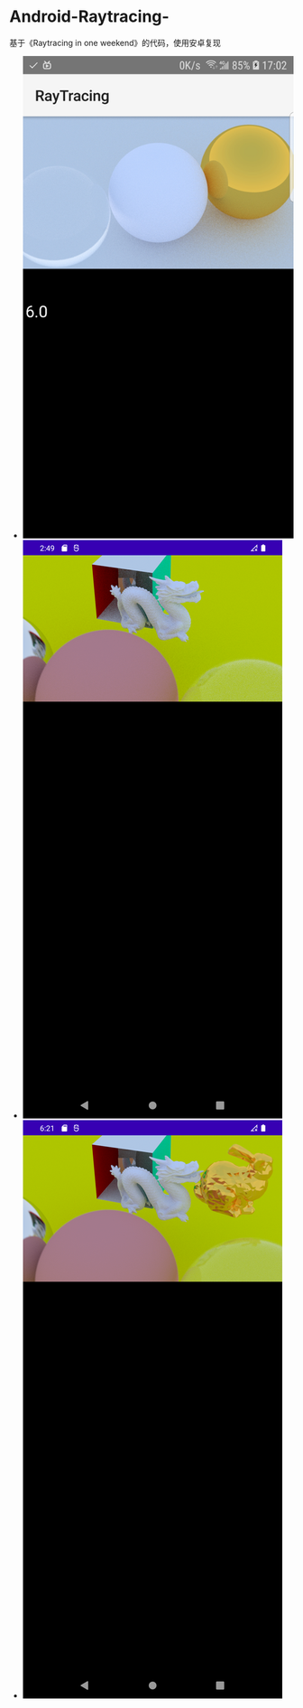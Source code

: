 # Android-Raytracing-
基于《Raytracing in one weekend》的代码，使用安卓复现
- ![Ray.jpg](Ray.jpg)
- ![dragon.png](dragon.png)
- ![dragon&bunny.png](dragon&bunny.png)
